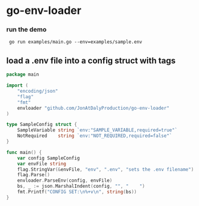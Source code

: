 # go-env-loader

### run the demo

```shell
 go run examples/main.go --env=examples/sample.env
```

## load a .env file into a config struct with tags

```go
package main

import (
	"encoding/json"
	"flag"
	"fmt"
	envloader "github.com/JonAtDalyProduction/go-env-loader"
)

type SampleConfig struct {
	SampleVariable string `env:"SAMPLE_VARIABLE,required=true"`
	NotRequired    string `env:"NOT_REQUIRED,required=false"`
}

func main() {
	var config SampleConfig
	var envFile string
	flag.StringVar(&envFile, "env", ".env", "sets the .env filename")
	flag.Parse()
	envloader.ParseEnv(config, envFile)
	bs, _ := json.MarshalIndent(config, "", "    ")
	fmt.Printf("CONFIG SET:\n%+v\n", string(bs))
}


```
